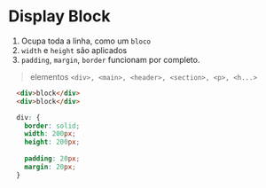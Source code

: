 # Display Block
  1. Ocupa toda a linha, como um `bloco`
  2. `width` e `height` são aplicados
  3. `padding`, `margin`, `border` funcionam por completo.

  > elementos
  `<div>, <main>, <header>, <section>, <p>, <h...>`

  ```html
    <div>block</div>
    <div>block</div>
  ```

  ```css
    div: {
      border: solid;
      width: 200px;
      height: 200px;
      
      padding: 20px;
      margin: 20px; 
    }
  ```
